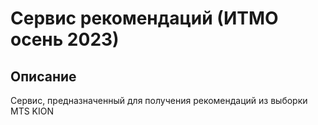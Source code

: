# Сервис рекомендаций (ИТМО осень 2023)

## Описание
Сервис, предназначенный для получения рекомендаций из выборки MTS KION
